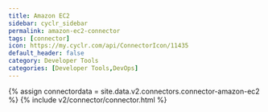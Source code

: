 ```yaml
---
title: Amazon EC2
sidebar: cyclr_sidebar
permalink: amazon-ec2-connector
tags: [connector]
icon: https://my.cyclr.com/api/ConnectorIcon/11435
default_header: false
category: Developer Tools
categories: [Developer Tools,DevOps]
---
```

{% assign connectordata = site.data.v2.connectors.connector-amazon-ec2 %}
{% include v2/connector/connector.html %}	